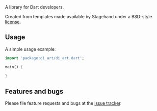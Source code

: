 A library for Dart developers.

Created from templates made available by Stagehand under a BSD-style
[license](https://github.com/dart-lang/stagehand/blob/master/LICENSE).

## Usage

A simple usage example:

```dart
import 'package:di_art/di_art.dart';

main() {
  
}
```

## Features and bugs

Please file feature requests and bugs at the [issue tracker][tracker].

[tracker]: http://example.com/issues/replaceme
